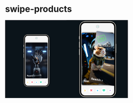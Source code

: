 # swipe-products

<div style="display: flex">
<img src="/image.png" width="200"> 
<img src="/image-1.png" width="200">
</div>
